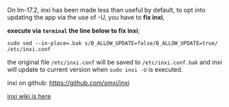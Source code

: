 On lm-17.2, inxi has been made less than useful by default, to opt into updating the app via the use of -U, you have to **fix inxi**, 

**execute via `terminal` the line below to fix inxi**;

`
sudo sed --in-place=.bak s/B_ALLOW_UPDATE=false/B_ALLOW_UPDATE=true/ /etc/inxi.conf
`

the original file  `/etc/inxi.conf` will be saved to `/etc/inxi.conf.bak` and inxi will update to current version when `sudo inxi -U` is executed.

inxi on github: https://github.com/smxi/inxi

[inxi wiki is here](http://smxi.org/docs/)
